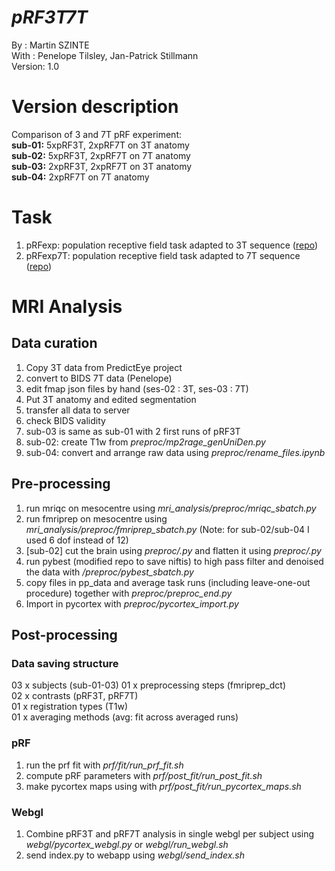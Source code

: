 # __*pRF3T7T*__
By :      Martin SZINTE <br>
With :    Penelope Tilsley, Jan-Patrick Stillmann<br>
Version:  1.0<br>

# Version description
Comparison of 3 and 7T pRF experiment:<br>
__sub-01:__ 5xpRF3T, 2xpRF7T on 3T anatomy<br>
__sub-02:__ 5xpRF3T, 2xpRF7T on 7T anatomy<br>
__sub-03:__ 2xpRF3T, 2xpRF7T on 3T anatomy<br>
__sub-04:__ 2xpRF7T on 7T anatomy<br> 

# Task
1. pRFexp: population receptive field task adapted to 3T sequence ([repo](https://invibe.nohost.me/gitlab/mszinte/pRFexp))
1. pRFexp7T: population receptive field task adapted to 7T sequence ([repo](https://invibe.nohost.me/gitlab/mszinte/prfexp7t))

# MRI Analysis

## Data curation
1. Copy 3T data from PredictEye project
2. convert to BIDS 7T data (Penelope)
3. edit fmap json files by hand (ses-02 : 3T, ses-03 : 7T)
4. Put 3T anatomy and edited segmentation
5. transfer all data to server
6. check BIDS validity
7. sub-03 is same as sub-01 with 2 first runs of pRF3T
8. sub-02: create T1w from _preproc/mp2rage_genUniDen.py_
9. sub-04: convert and arrange raw data using _preproc/rename_files.ipynb_

## Pre-processing
1. run mriqc on mesocentre using _mri_analysis/preproc/mriqc_sbatch.py_
2. run fmriprep on mesocentre using _mri_analysis/preproc/fmriprep_sbatch.py_ (Note: for sub-02/sub-04 I used 6 dof instead of 12)
3. [sub-02] cut the brain using _preproc/.py_ and flatten it using _preproc/.py_
3. run pybest (modified repo to save niftis) to high pass filter and denoised the data with _/preproc/pybest_sbatch.py_
4. copy files in pp_data and average task runs (including leave-one-out procedure) together with _preproc/preproc_end.py_
5. Import in pycortex with _preproc/pycortex_import.py_

## Post-processing

### Data saving structure
03 x subjects (sub-01-03)
01 x preprocessing steps (fmriprep_dct)<br>
02 x contrasts (pRF3T, pRF7T)<br>
01 x registration types (T1w)<br>
01 x averaging methods (avg: fit across averaged runs)<br>

### pRF
1. run the prf fit with _prf/fit/run_prf_fit.sh_
2. compute pRF parameters with _prf/post_fit/run_post_fit.sh_
3. make pycortex maps using with _prf/post_fit/run_pycortex_maps.sh_ 

### Webgl
1. Combine pRF3T and pRF7T analysis in single webgl per subject using _webgl/pycortex_webgl.py_ or _webgl/run_webgl.sh_
2. send index.py to webapp using _webgl/send_index.sh_